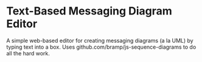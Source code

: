 # Text-Based Messaging Diagram Editor

A simple web-based editor for creating messaging diagrams (a la UML) by typing text into a box.  Uses github.com/bramp/js-sequence-diagrams to do all the hard work.


